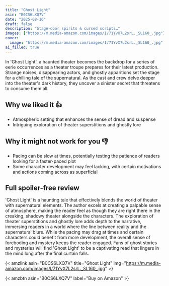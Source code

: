 ```yaml
---
title: "Ghost Light"
asin: "B0CS6LXQ7V"
date: "2025-08-16"
draft: false
description: "Stage-door spirits & cursed scripts…"
images: ["https://m.media-amazon.com/images/I/71YvX7L2srL._SL160_.jpg"]
cover:
  image: "https://m.media-amazon.com/images/I/71YvX7L2srL._SL160_.jpg"
ai_filled: true
---
```


In 'Ghost Light', a haunted theater becomes the backdrop for a series of eerie
occurrences as a theater troupe prepares for their latest production. Strange
noises, disappearing actors, and ghostly apparitions set the stage for a
chilling tale of the supernatural. As the cast and crew delve deeper into the
theater's dark history, they uncover a sinister secret that threatens to consume
them all.

## Why we liked it 👍
- Atmospheric setting that enhances the sense of dread and suspense
- Intriguing exploration of theater superstitions and ghostly lore

## Why it might not work for you 👎
- Pacing can be slow at times, potentially testing the patience of readers looking for a faster-paced plot
- Some character development may feel lacking, with certain motivations and actions coming across as superficial

## Full spoiler-free review
 'Ghost Light' is a haunting tale that effectively blends the world of theater
with supernatural elements. The author excels at creating a palpable sense of
atmosphere, making the reader feel as though they are right there in the
creaking, shadowy theater alongside the characters. The exploration of theater
superstitions and ghostly lore adds depth to the narrative, immersing readers in
a world where the line between reality and the supernatural blurs. While the
pacing may drag at times and certain characters could benefit from more
development, the overall sense of foreboding and mystery keeps the reader
engaged. Fans of ghost stories and mysteries will find 'Ghost Light' to be a
captivating read that lingers in the mind long after the final curtain falls.

{< amzlink asin="B0CS6LXQ7V" title="Ghost Light" img="https://m.media-amazon.com/images/I/71YvX7L2srL._SL160_.jpg" >}

{< amzbtn asin="B0CS6LXQ7V" label="Buy on Amazon" >}
